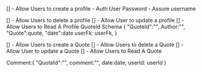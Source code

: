 [] - Allow Users to create a profile
    -   Auth User Password 
        - Assure username 

[] - Allow Users to delete a profile 
[] - Allow User  to update a profile
[] - Allow Users to Read A Profile 
QuoteId Schema 
{
    "QuoteId":"",
    Author:"",
    "Quote":quote,
    "date":date
    userFk: userFk,
}

[] - Allow Users to create a Quote
[] - Allow Users to delete a Quote 
[] - Allow User  to update a Quote
[] - Allow Users to Read A Quote 


Comment:{
    "QuoteId":"",
    comment:"",
    date:date,
    userId: userId
}